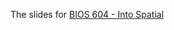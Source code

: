 


The slides for [BIOS 604 - Into Spatial](https://jelsema.github.io/slides/intro_spatial.html)



